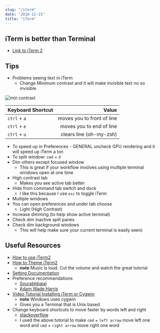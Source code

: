 ```yaml
---
slug: "/iterm"
date: "2018-12-15"
title: "iTerm"
---
```


## iTerm is better than Terminal

* [Link to iTerm 2](https://www.iterm2.com/features.html)

## Tips
* Problems seeing text in iTerm
  - Change Minimum contrast and it will make invisible text no so invisible

![min contrast](https://i.imgur.com/8hZX0Ut.png)

| Keyboard Shortcut      |    Value |
| :-------- | --------:|
| `ctrl` + `a`  | moves you to front of line |
| `ctrl` + `e`     |   moves you to end of line |
| `ctrl` + `u`    |    clears line (oh-my-zsh) |

* To speed up in Preferences - GENERAL uncheck GPU rendering and it will speed up iTerm a ton
* To split window: `cmd` + `d` 
* Dim others except focused window
  - This is great if your workflow involves using multiple terminal windows open at one time
* High contrast tab
  - Makes you see active tab better
* Hide from command tab switch and dock
  - I like this because I use `esc` to toggle iTerm
* Multiple windows
* You can open preferences and under tab choose
  - Light (High Contrast)
* Increase dimming (to help show active terminal)
* Check dim inactive split panes
* Check dim background windows
  - This will help make sure your current terminal is easily seen)


## Useful Resources
* [How to use iTerm2](https://www.youtube.com/watch?v=SoTDXeyz3AE)
* [How to Theme iTerm2](https://www.youtube.com/watch?v=SoTDXeyz3AE)
  - **note**  Music is loud. Cut the volume and watch the great tutorial
* [Setting Documentation](https://www.iterm2.com/documentation-preferences.html)
* Preference recommendations
  - [Sourabhbajaj](http://sourabhbajaj.com/mac-setup/iTerm/README.html)
  - [Adam Wade Harris](http://www.adamwadeharris.com/my-iterm-2-setup/)
* [Video Tutorial Installing iTerm or Cygwin](https://www.youtube.com/watch?v=jnLA6yAZkaY)
  - **note** Windows uses cygwin
  - Gives you a Terminal that is Unix based
* Change keyboard shortcuts to move faster by words left and right
  - [stackoverflow](http://stackoverflow.com/questions/81272/is-there-any-way-in-the-os-x-terminal-to-move-the-cursor-word-by-word/8250989#8250989)
  - I used the above tutorial to make `cmd` + `left arrow` move left one word and `cmd` + `right arrow` move right one word

